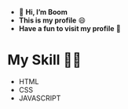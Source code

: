 - 👋 **Hi, I’m Boom**
- **This is my profile** 😄
- **Have a fun to visit my profile** 👋
# My Skill 👨‍💻
- HTML
- CSS
- JAVASCRIPT
